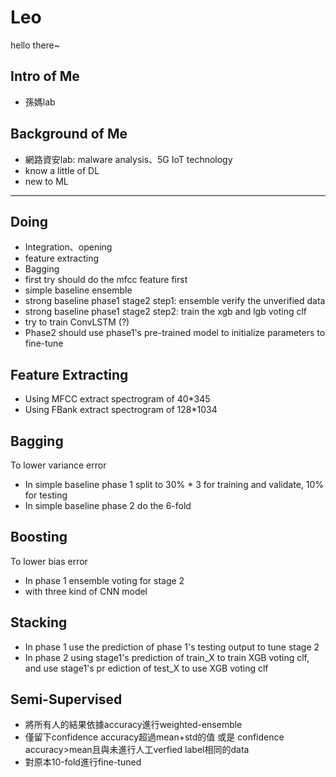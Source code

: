 # Leo #
hello there~

## Intro of Me ##
- 孫媽lab

## Background of Me ##
- 網路資安lab: malware analysis、5G IoT technology
- know a little of DL
- new to ML

***
## Doing ##
- Integration、opening
- feature extracting
- Bagging
- first try should do the mfcc feature first
- simple baseline ensemble
- strong baseline phase1 stage2 step1: ensemble verify the unverified data
- strong baseline phase1 stage2 step2: train the xgb and lgb voting clf
- try to train ConvLSTM (?)
- Phase2 should use phase1's pre-trained model to initialize parameters to fine-tune

## Feature Extracting ##
- Using MFCC extract spectrogram of 40*345
- Using FBank extract spectrogram of 128*1034

## Bagging ##
To lower variance error
- In simple baseline phase 1 split to 30% * 3 for training and validate, 10% for testing
- In simple baseline phase 2 do the 6-fold

## Boosting ##
To lower bias error
- In phase 1 ensemble voting for stage 2
- with three kind of CNN model

## Stacking ##
- In phase 1 use the prediction of phase 1's testing output to tune stage 2
- In phase 2 using stage1's prediction of train_X to train XGB voting clf, and use stage1's pr
ediction of test_X to use XGB voting clf

## Semi-Supervised ##
- 將所有人的結果依據accuracy進行weighted-ensemble
- 僅留下confidence accuracy超過mean+std的值 或是 confidence accuracy>mean且與未進行人工verfied label相同的data
- 對原本10-fold進行fine-tuned
